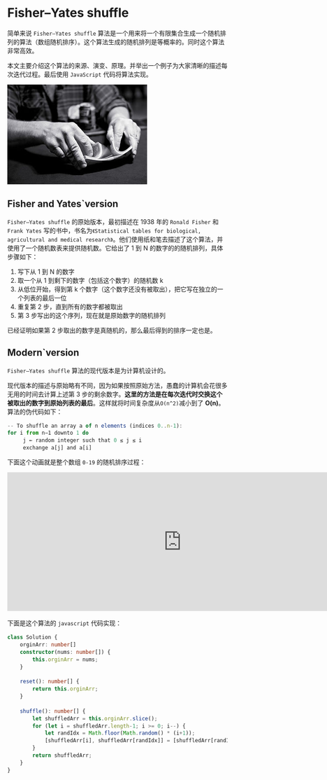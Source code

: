 # Fisher–Yates shuffle

简单来说 `Fisher–Yates shuffle` 算法是一个用来将一个有限集合生成一个随机排列的算法（数组随机排序）。这个算法生成的随机排列是等概率的。同时这个算法非常高效。

本文主要介绍这个算法的来源、演变、原理。并举出一个例子为大家清晰的描述每次迭代过程。最后使用 `JavaScript` 代码将算法实现。

![img](assets/320px-Riffle_shuffle.jpg)

## Fisher and Yates`version

`Fisher–Yates shuffle` 的原始版本，最初描述在 1938 年的 `Ronald Fisher` 和 `Frank Yates` 写的书中，书名为`《Statistical tables for biological, agricultural and medical research》`。他们使用纸和笔去描述了这个算法，并使用了一个随机数表来提供随机数。它给出了 1 到 N 的数字的的随机排列，具体步骤如下：

1. 写下从 1 到 N 的数字
2. 取一个从 1 到剩下的数字（包括这个数字）的随机数 k
3. 从低位开始，得到第 k 个数字（这个数字还没有被取出），把它写在独立的一个列表的最后一位
4. 重复第 2 步，直到所有的数字都被取出
5. 第 3 步写出的这个序列，现在就是原始数字的随机排列

已经证明如果第 2 步取出的数字是真随机的，那么最后得到的排序一定也是。

## Modern`version

`Fisher–Yates shuffle` 算法的现代版本是为计算机设计的。

现代版本的描述与原始略有不同，因为如果按照原始方法，愚蠢的计算机会花很多无用的时间去计算上述第 3 步的剩余数字。**这里的方法是在每次迭代时交换这个被取出的数字到原始列表的最后**。这样就将时间复杂度从` O(n^2) `减小到了 **O(n)**。算法的伪代码如下：

```ts
-- To shuffle an array a of n elements (indices 0..n-1):
for i from n−1 downto 1 do
     j ← random integer such that 0 ≤ j ≤ i
     exchange a[j] and a[i]
```

下面这个动画就是整个数组 `0-19` 的随机排序过程：

<iframe height="317" scrolling="no" src="https://codepen.io/haoyang/embed/jrvrQq/?height=317&amp;theme-id=dark&amp;default-tab=result&amp;embed-version=2" frameborder="no" allowtransparency="true" allowfullscreen="true" style="color: rgb(51, 51, 51); font-family: &quot;Helvetica Neue&quot;, Helvetica, Arial, &quot;Microsoft YaHei&quot;, sans-serif; font-size: 16px; font-style: normal; font-variant-ligatures: normal; font-variant-caps: normal; font-weight: 400; letter-spacing: normal; orphans: 2; text-align: start; text-indent: 0px; text-transform: none; white-space: normal; widows: 2; word-spacing: 0px; -webkit-text-stroke-width: 0px; background-color: rgb(248, 248, 253); text-decoration-thickness: initial; text-decoration-style: initial; text-decoration-color: initial; width: 795px;"></iframe>

下面是这个算法的 `javascript` 代码实现：

```ts
class Solution {
    orginArr: number[]
    constructor(nums: number[]) {
        this.orginArr = nums;
    }

    reset(): number[] {
        return this.orginArr;
    }

    shuffle(): number[] {
        let shuffledArr = this.orginArr.slice();
        for (let i = shuffledArr.length-1; i >= 0; i--) {
            let randIdx = Math.floor(Math.random() * (i+1));
            [shuffledArr[i], shuffledArr[randIdx]] = [shuffledArr[randIdx], shuffledArr[i]];
        }
        return shuffledArr;
    }
}
```

